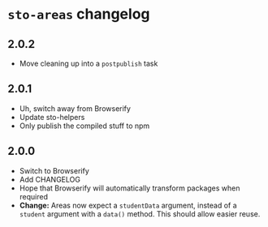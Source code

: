 # `sto-areas` changelog


## 2.0.2

- Move cleaning up into a `postpublish` task


## 2.0.1

- Uh, switch away from Browserify
- Update sto-helpers
- Only publish the compiled stuff to npm


## 2.0.0

- Switch to Browserify
- Add CHANGELOG
- Hope that Browserify will automatically transform packages when required
- **Change:** Areas now expect a `studentData` argument, instead of a `student` argument with a `data()` method. This should allow easier reuse.
